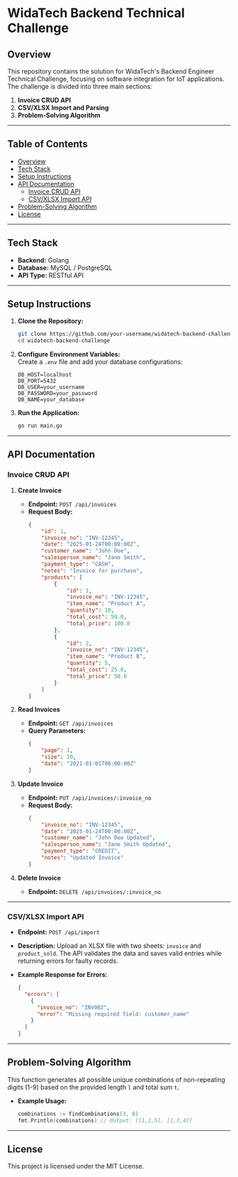 # WidaTech Backend Technical Challenge

## Overview
This repository contains the solution for WidaTech's Backend Engineer Technical Challenge, focusing on software integration for IoT applications. The challenge is divided into three main sections:

1. **Invoice CRUD API**  
2. **CSV/XLSX Import and Parsing**  
3. **Problem-Solving Algorithm**  

---

## Table of Contents
- [Overview](#overview)
- [Tech Stack](#tech-stack)
- [Setup Instructions](#setup-instructions)
- [API Documentation](#api-documentation)
  - [Invoice CRUD API](#invoice-crud-api)
  - [CSV/XLSX Import API](#csvxlsx-import-api)
- [Problem-Solving Algorithm](#problem-solving-algorithm)
- [License](#license)

---

## Tech Stack
- **Backend:** Golang  
- **Database:** MySQL / PostgreSQL  
- **API Type:** RESTful API  

---

## Setup Instructions

1. **Clone the Repository:**  
   ```bash
   git clone https://github.com/your-username/widatech-backend-challenge.git
   cd widatech-backend-challenge
   ```

2. **Configure Environment Variables:**  
   Create a `.env` file and add your database configurations:
   ```env
   DB_HOST=localhost
   DB_PORT=5432
   DB_USER=your_username
   DB_PASSWORD=your_password
   DB_NAME=your_database
   ```

3. **Run the Application:**  
   ```bash
   go run main.go
   ```

---

## API Documentation

### Invoice CRUD API

1. **Create Invoice**  
   - **Endpoint:** `POST /api/invoices`  
   - **Request Body:**
     ```json
     {
         "id": 1,
         "invoice_no": "INV-12345",
         "date": "2025-01-24T00:00:00Z",
         "customer_name": "John Doe",
         "salesperson_name": "Jane Smith",
         "payment_type": "CASH",
         "notes": "Invoice for purchase",
         "products": [
             {
                 "id": 1,
                 "invoice_no": "INV-12345",
                 "item_name": "Product A",
                 "quantity": 10,
                 "total_cost": 50.0,
                 "total_price": 100.0
             },
             {
                 "id": 2,
                 "invoice_no": "INV-12345",
                 "item_name": "Product B",
                 "quantity": 5,
                 "total_cost": 25.0,
                 "total_price": 50.0
             }
         ]
     }
     ```

2. **Read Invoices**  
   - **Endpoint:** `GET /api/invoices`  
   - **Query Parameters:**
     ```json
     {
         "page": 1,
         "size": 10,
         "date": "2021-01-01T00:00:00Z"
     }
     ```

3. **Update Invoice**  
   - **Endpoint:** `PUT /api/invoices/:invoice_no`
   - **Request Body:**
     ```json
     {
         "invoice_no": "INV-12345",
         "date": "2025-01-24T00:00:00Z",
         "customer_name": "John Doe Updated",
         "salesperson_name": "Jane Smith Updated",
         "payment_type": "CREDIT",
         "notes": "Updated Invoice"
     }
     ```

4. **Delete Invoice**  
   - **Endpoint:** `DELETE /api/invoices/:invoice_no`

---

### CSV/XLSX Import API

- **Endpoint:** `POST /api/import`
- **Description:** Upload an XLSX file with two sheets: `invoice` and `product_sold`. The API validates the data and saves valid entries while returning errors for faulty records.

- **Example Response for Errors:**
  ```json
  {
    "errors": [
      {
        "invoice_no": "INV002",
        "error": "Missing required field: customer_name"
      }
    ]
  }
  ```

---

## Problem-Solving Algorithm

This function generates all possible unique combinations of non-repeating digits (1-9) based on the provided length `l` and total sum `t`.

- **Example Usage:**
  ```go
  combinations := findCombinations(3, 8)
  fmt.Println(combinations) // Output: [[1,2,5], [1,3,4]]
  ```

---

## License
This project is licensed under the MIT License.

